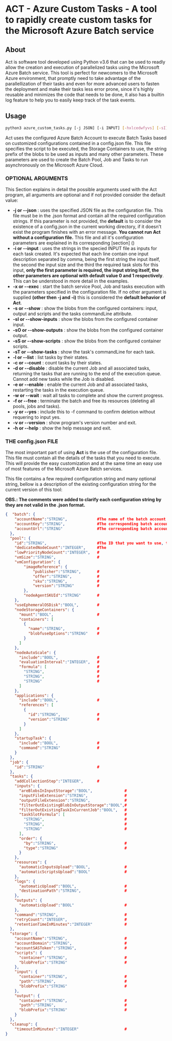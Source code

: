 # ACT - Azure Custom Tasks - A tool to rapidly create custom tasks for the Microsoft Azure Batch service

## About

Act is software tool developed using Python v3.6 that can be used to readly allow the creation and execution of parallelized tasks using the Microsoft Azure Batch service. This tool is perfect for newcomers to the Microsoft Azure environment, that promptly need to take advantage of the parallellization of their tasks and even for more advanced users to fasten the deployment and make their tasks less error prone, since it's highly reusable and minimizes the code that needs to be done, it also has a builtin log feature to help you to easily keep track of the task events.

## Usage

```bash
python3 azure_custom_tasks.py [-j JSON] [-i INPUT] [-hxlcedwfyvs] [-sI] [-sO] [-sS] [-sT]
```

Act uses the configured Azure Batch Account to execute Batch Tasks based on customized configurations contained in a config.json file. This file specifies the script to be executed, the Storage Containers to use, the string prefix of the blobs to be used as inputs and many other parameters. These parameters are used to create the Batch Pool, Job and Tasks to run asynchronously on the Microsoft Azure Cloud.

### OPTIONAL ARGUMENTS

This Section explains in detail the possible arguments used with the Act program, all arguments are optional and if not provided consider the default value:

- **-j or --json** : uses the specified JSON file as the configuration file. This file must be in the .json format and contain all the required configuration strings. If this parameter is not provided, the **default** is to consider the existence of a config.json in the current working directory, if it doesn't exist the program finishes with an error message. **You cannot run Act without a configuration file.** This file and all it's configuration parameters are explained in its corresponding [section] ()
- **-i or --input** : uses the strings in the specied INPUT file as inputs for each task created. It's expected that each line contain one input description separated by comma, being the first string the input itself, the second the input size and the third the required task slots for this input, **only the first parameter is required, the input string itself, the other parameters are optional with default value 0 and 1 respectively**. This can be understood in more detail in the examples.
- **-x or --exec** : start the batch service Pool, Job and tasks execution with the parameters specified in the configuration file. If no other argument  is supplied **(other then -j and -i)** this is considered the **default behavior of Act**.
- **-s or --show** : show the blobs from the configured containers: input, output and scripts and the tasks commandLine attribute.
- **-sI or --show-inputs** : show the blobs from the configured container input.
- **-sO or --show-outputs** : show the blobs from the configured container output.
- **-sS or --show-scripts** : show the blobs from the configured container scripts.
- **-sT or --show-tasks** : show the task's commandLine for each task.
- **-l or --list** : list tasks by their states.
- **-c or --count** : count tasks by their states.
- **-d or --disable** : disable the current Job and all associated tasks, returning the tasks that are running to the end of the execution queue. Cannot add new tasks while the Job is disabled.
- **-e or --enable** : enable the current Job and all associated tasks, restarting the tasks in the execution queue.
- **-w or --wait** : wait all tasks to complete and show the current progress.
- **-f or --free** : terminate the batch and free its resources (deleting all pools, jobs and tasks).
- **-y or --yes** : include this to -f command to confirm deletion without requering to input yes.
- **-v or --version** : show program's version number and exit.
- **-h or --help** : show the help message and exit.

### THE config.json FILE

The most important part of using **Act** is the use of the configuration file. This file must contain all the details of the tasks that you need to execute. This will provide the easy customization and at the same time an easy use of most features of the Microsoft Azure Batch services.

This file contains a few required configuration string and many optional string, bellow is a description of the existing configuration string for the current version of this tool:

**OBS.: The comments were added to clarify each configuration string by they are not valid in the .json format.**

```json
{  "batch": {
    "accountName":"STRING",             #The name of the batch account on your Azure Subscription, that you want to use
    "accountKey":"STRING",              #The corresponding batch account key, found in the Azure portal
    "accountUrl":"STRING"               #The corresponding batch account url, found in the Azure portal
  },
  "pool": {
    "id":"STRING",                      #The ID that you want to use, to the computing nodes pool you are going to create
    "dedicatedNodeCount":"INTEGER",     #The
    "lowPriorityNodeCount":"INTEGER",   #
    "vmSize":"STRING",                  #
    "vmConfiguration": {
        "imageReference": {
            "publisher":"STRING",       #
            "offer":"STRING",           #
            "sku":"STRING",             #
            "version":"STRING"          #
        },
        "nodeAgentSKUId":"STRING"       #
    },
    "useEphemeralOSDisk":"BOOL",        #
    "nodeStorageContainers": {
      "mount":"BOOL",                   #
      "containers": [
        {
          "name":"STRING",              #
          "blobfuseOptions":"STRING"    #
        }
      ]
    },
    "nodeAutoScale": {
      "include":"BOOL",                 #
      "evaluationInterval":"INTEGER",   #
      "formula": [                      #
        "STRING",                       #
        "STRING",                       #
        "STRING"                        #
      ]
    },
    "applications": {
      "include":"BOOL",                 #
      "references": [
        {
          "id":"STRING",                #
          "version":"STRING"            #
        }
      ]
    },
    "startupTask": {
      "include":"BOOL",                 #
      "command":"STRING"                #
    }
  },
  "job": {
    "id":"STRING"                       #
  },
  "tasks": {
    "addCollectionStep":"INTEGER",      #
    "inputs": {
      "areBlobsInInputStorage":"BOOL",              #
      "inputFileExtension":"STRING",                #
      "outputFileExtension":"STRING",               #
      "filterOutExistingBlobInOutputStorage":"BOOL",#
      "filterOutExistingTaskInCurrentJob":"BOOL",   #
      "taskSlotFormula": [                          #
        "STRING",                                   #
        "STRING",                                   #
        "STRING"                                    #
      ],
      "order": {
        "by":"STRING",                              #
        "type":"STRING"                             #
      }
    },
    "resources": {
      "automaticInputsUpload":"BOOL",               #
      "automaticScriptsUpload":"BOOL"               #
    },
    "logs": {
      "automaticUpload":"BOOL",                     #
      "destinationPath":"STRING",                   #
    },
    "outputs": {
      "automaticUpload":"BOOL"                      #
    },
    "command":"STRING",                             #
    "retryCount":"INTEGER",                         #
    "retentionTimeInMinutes":"INTEGER"              #
  },
  "storage": {
    "accountName":"STRING",                         #
    "accountDomain":"STRING",                       #
    "accountSASToken":"STRING",                     #
    "scripts": {
      "container":"STRING",                         #
      "blobPrefix":"STRING"                         #
    },
    "input": {
      "container":"STRING",                         #
      "path":"STRING",                              #
      "blobPrefix":"STRING"                         #
    },
    "output": {
      "container":"STRING",                         #
      "path":"STRING",                              #
      "blobPrefix":"STRING"                         #
    }
  },
  "cleanup": {
    "timeoutInMinutes":"INTEGER"                    #
}
```
